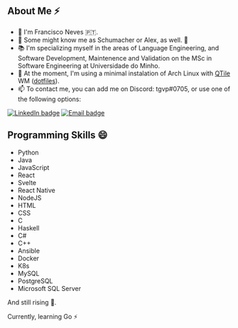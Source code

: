 ## About Me ⚡
- 👋 I'm Francisco Neves 🇵🇹.
- 🎸 Some might know me as Schumacher or Alex, as well. 🥳
- 📚 I'm specializing myself in the areas of Language Engineering, and Software Development, Maintenence and Validation on the MSc in Software Engineering at Universidade do Minho.
- 🐧 At the moment, I'm using a minimal instalation of Arch Linux with [QTile](https://github.com/qtile/qtile) WM ([dotfiles](https://github.com/franl08/dotfiles)).
- 📫 To contact me, you can add me on Discord: tgvp#0705, or use one of the following options:

[![LinkedIn badge](https://img.shields.io/badge/-franl08-black?style=for-the-badge&logo=linkedin)](https://www.linkedin.com/in/franl08/)
[![Email badge](https://img.shields.io/badge/-franeves08-c71610?style=for-the-badge&logo=Gmail&logoColor=black)](mailto:franeves08@gmail.com)

## Programming Skills 😄
- Python
- Java
- JavaScript
- React
- Svelte
- React Native
- NodeJS
- HTML
- CSS
- C
- Haskell
- C\#
- C++
- Ansible
- Docker
- K8s
- MySQL
- PostgreSQL
- Microsoft SQL Server

And still rising 👀.

Currently, learning Go ⚡
